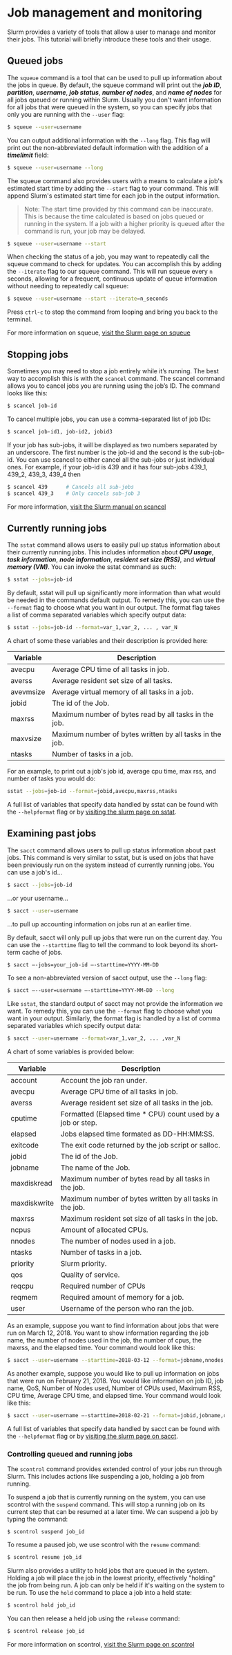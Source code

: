# Job management and monitoring

Slurm provides a variety of tools that allow a user to manage and
monitor their jobs. This tutorial will briefly introduce these tools and their usage.

## Queued jobs

The `squeue` command is a tool that can be used to pull up information about the
jobs in queue. By default, the squeue command will print out the
*__job ID__*, *__partition__*, *__username__*, *__job status__*,
*__number of nodes__*, and *__name of nodes__* for all jobs queued or
running within Slurm. Usually you don't want information for all
jobs that were queued in the system, so you can specify jobs that only
you are running with the `--user` flag:

```bash
$ squeue --user=username
```

You can output additional information with the `--long` flag. This
flag will print out the non-abbreviated default information with the
addition of a *__timelimit__* field:

```bash
$ squeue --user=username --long
```

The squeue command also provides users with a means to calculate a
job's estimated start time by adding the `--start` flag to your
command. This will append Slurm's estimated start time for each job in
the output information. 
> Note: The start time provided by this command
can be inaccurate. This is because the time calculated is based on
jobs queued or running in the system. If a job with a higher priority
is queued after the command is run, your job may be delayed.

```bash
$ squeue --user=username --start
```

When checking the status of a job, you may want to repeatedly call the
squeue command to check for updates. You can accomplish this by adding
the `--iterate` flag to our squeue command. This will run squeue every
`n` seconds, allowing for a frequent, continuous update of queue
information without needing to repeatedly call squeue:

```bash
$ squeue --user=username --start --iterate=n_seconds
```

Press `ctrl`-`c` to stop the command from looping and bring you back
to the terminal.

For more information on squeue, [visit the Slurm page on
squeue](https://slurm.schedmd.com/squeue.html)

## Stopping jobs

Sometimes you may need to stop a job entirely while it’s running. The
best way to accomplish this is with the `scancel` command. The scancel
command allows you to cancel jobs you are running using the job’s ID. 
The command looks like this:

```bash
$ scancel job-id
```

To cancel multiple jobs, you can use a comma-separated list of job IDs:

```bash
$ scancel job-id1, job-id2, jobid3
```

If your job has sub-jobs, it will be displayed as two numbers separated by an underscore.
The first number is the job-id and the second is the sub-job-id.  You can use scancel
to either cancel all the sub-jobs or just individual ones.  For example, if your
job-id is 439 and it has four sub-jobs 439_1, 439_2, 439_3, 439_4 then 

```bash
$ scancel 439      # Cancels all sub-jobs
$ scancel 439_3    # Only cancels sub-job 3
```

For more information, [visit the Slurm manual on scancel](https://slurm.schedmd.com/scancel.html)

## Currently running jobs

The `sstat` command allows users to easily pull up status information
about their currently running jobs. This includes information about *__CPU usage__*,
*__task information__*, *__node information__*, *__resident set size
(RSS)__*, and *__virtual memory (VM)__*. You can invoke the sstat
command as such:

```bash
$ sstat --jobs=job-id
```

By default, sstat will pull up significantly more information than
what would be needed in the commands default output. To remedy this,
you can use the `--format` flag to choose what you want in our
output. The format flag takes a list of comma separated variables
which specify output data:

```bash
$ sstat --jobs=job-id --format=var_1,var_2, ... , var_N
```

A chart of some these variables and their description is provided here:

Variable    | Description
------------|------------
avecpu      | Average CPU time of all tasks in job.
averss      | Average resident set size of all tasks.
avevmsize   | Average virtual memory of all tasks in a job.
jobid       | The id of the Job.
maxrss      | Maximum number of bytes read by all tasks in the job.
maxvsize    | Maximum number of bytes written by all tasks in the job.
ntasks      | Number of tasks in a job.

For an example, to print out a job's job id, average cpu time, max
rss, and number of tasks you would do:

```bash
sstat --jobs=job-id --format=jobid,avecpu,maxrss,ntasks
```

A full list of variables that specify data handled by sstat can be
found with the `--helpformat` flag or by [visiting the slurm page on
sstat](https://slurm.schedmd.com/sstat.html).

## Examining past jobs

The `sacct` command allows users to pull up status information about
past jobs. This command is very similar to sstat, but is used on jobs
that have been previously run on the system instead of currently
running jobs. You can use a job's id...

```bash
$ sacct --jobs=job-id
```

...or your username...

```bash
$ sacct --user=username
```

...to pull up accounting information on jobs run at an earlier time.

By default, sacct will only pull up jobs that were run on the current
day. You can use the `--starttime` flag to tell the command to look
beyond its short-term cache of jobs.

```bash
$ sacct –-jobs=your_job-id –-starttime=YYYY-MM-DD
```

To see a non-abbreviated version of sacct output, use the `--long`
flag:

```bash
$ sacct –--user=username –-starttime=YYYY-MM-DD --long
```

Like `sstat`, the standard output of sacct may not provide the
information we want. To remedy this, you can use the `--format` flag to
choose what you want in your output. Similarly, the format flag is
handled by a list of comma separated variables which specify output
data:

```bash
$ sacct --user=username --format=var_1,var_2, ... ,var_N
```

A chart of some variables is provided below:

Variable    | Description
------------|------------
account     | Account the job ran under.
avecpu      | Average CPU time of all tasks in job.
averss      | Average resident set size of all tasks in the job.
cputime     | Formatted (Elapsed time * CPU) count used by a job or step.
elapsed     | Jobs elapsed time formated as DD-HH:MM:SS.
exitcode    | The exit code returned by the job script or salloc.
jobid       | The id of the Job.
jobname     | The name of the Job.
maxdiskread | Maximum number of bytes read by all tasks in the job.
maxdiskwrite| Maximum number of bytes written by all tasks in the job.
maxrss      | Maximum resident set size of all tasks in the job.
ncpus       | Amount of allocated CPUs.
nnodes      | The number of nodes used in a job.
ntasks      | Number of tasks in a job.
priority    | Slurm priority.
qos         | Quality of service.
reqcpu      | Required number of CPUs
reqmem      | Required amount of memory for a job.
user        | Username of the person who ran the job.

As an example, suppose you want to find information about jobs that
were run on March 12, 2018. You want to show information regarding the
job name, the number of nodes used in the job, the number of cpus, the
maxrss, and the elapsed time. Your command would look like this:

```bash
$ sacct --user=username --starttime=2018-03-12 --format=jobname,nnodes,ncpus,maxrss,elapsed
```

As another example, suppose you would like to pull up information on
jobs that were run on February 21, 2018. You would like information on
job ID, job name, QoS, Number of Nodes used, Number of CPUs used,
Maximum RSS, CPU time, Average CPU time, and elapsed time. Your
command would look like this:

```bash
$ sacct --user=username –-starttime=2018-02-21 --format=jobid,jobname,qos,nnodes,ncpu,maxrss,cputime,avecpu,elapsed
```

A full list of variables that specify data handled by sacct can be
found with the `--helpformat` flag or by [visiting the slurm page on
sacct](https://slurm.schedmd.com/sacct.html).

### Controlling queued and running jobs

The `scontrol` command provides extended control of your jobs
run through Slurm. This includes actions like suspending a job,
holding a job from running.

To suspend a job that is currently running on the system, you can use
scontrol with the `suspend` command. This will stop a running job on
its current step that can be resumed at a later time. We can suspend a
job by typing the command:

```
$ scontrol suspend job_id
```

To resume a paused job, we use scontrol with the `resume` command:

```bash
$ scontrol resume job_id
```

Slurm also provides a utility to hold jobs that are queued in the
system. Holding a job will place the job in the lowest priority,
effectively "holding" the job from being run. A job can only be held
if it's waiting on the system to be run. To use the `hold` command to
place a job into a held state:

```bash
$ scontrol hold job_id
```

You can then release a held job using the `release` command:

```bash
$ scontrol release job_id
```

For more information on scontrol, [visit the Slurm page on
scontrol](https://slurm.schedmd.com/scontrol.html)
